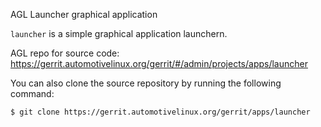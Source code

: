 AGL Launcher graphical application

`launcher` is a simple graphical application launchern.

AGL repo for source code:
https://gerrit.automotivelinux.org/gerrit/#/admin/projects/apps/launcher

You can also clone the source repository by running the following command:
```
$ git clone https://gerrit.automotivelinux.org/gerrit/apps/launcher
```
